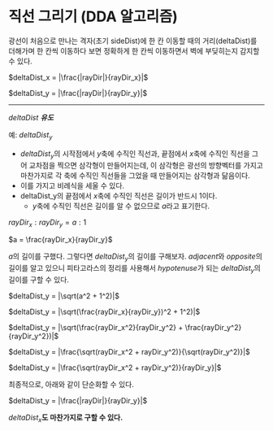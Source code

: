 # 직선 그리기 (DDA 알고리즘)
광선이 처음으로 만나는 격자(초기 sideDist)에 한 칸 이동할 때의 거리(deltaDist)를 더해가며 한 칸씩 이동하다 보면 정확하게 한 칸씩 이동하면서 벽에 부딪히는지 감지할 수 있다.

$deltaDist_x = |\frac{|rayDir|}{rayDir_x}|$

$deltaDist_y = |\frac{|rayDir|}{rayDir_y}|$

---

$deltaDist$ ***유도***

예: $deltaDist_y$
- $deltaDist_y$의 시작점에서 $y$축에 수직인 직선과, 끝점에서 $x$축에 수직인 직선을 그어 교차점을 찍으면 삼각형이 만들어지는데, 이 삼각형은 광선의 방향벡터를 가지고 마찬가지로 각 축에 수직인 직선들을 그었을 때 만들어지는 삼각형과 닮음이다.
- 이를 가지고 비례식을 세울 수 있다.
- deltaDist_y의 끝점에서 $x$축에 수직인 직선은 길이가 반드시 1이다.
  - $y$축에 수직인 직선은 길이를 알 수 없으므로 $a$라고 표기한다.

$rayDir_x : rayDir_y = a : 1$

$a = \frac{rayDir_x}{rayDir_y}$

$a$의 길이를 구했다. 그렇다면 $deltaDist_y$의 길이를 구해보자.
$adjacent$와 $opposite$의 길이를 알고 있으니 피타고라스의 정리를 사용해서 $hypotenuse$가 되는 $deltaDist_y$의 길이를 구할 수 있다.

$deltaDist_y = |\sqrt(a^2 + 1^2)|$

$deltaDist_y = |\sqrt(\frac{rayDir_x}{rayDir_y})^2 + 1^2)|$

$deltaDist_y = |\sqrt(\frac{rayDir_x^2}{rayDir_y^2} + \frac{rayDir_y^2}{rayDir_y^2})|$

$deltaDist_y = |\frac{\sqrt(rayDir_x^2 + rayDir_y^2)}{\sqrt(rayDir_y^2)}|$

$deltaDist_y = |\frac{\sqrt(rayDir_x^2 + rayDir_y^2)}{rayDir_y}|$

최종적으로, 아래와 같이 단순화할 수 있다.

$deltaDist_y = |\frac{|rayDir|}{rayDir_y}|$

$deltaDist_x$**도 마찬가지로 구할 수 있다.**
